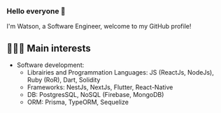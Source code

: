 ### Hello everyone 👋

I'm Watson, a Software Engineer, welcome to my GitHub profile! 

## 👨🏻‍💻 Main interests

- Software development:
  * Librairies and Programmation Languages: JS (ReactJs, NodeJs), Ruby (RoR), Dart, Solidity
  * Frameworks: NestJs, NextJs, Flutter, React-Native
  * DB: PostgresSQL, NoSQL (Firebase, MongoDB)
  * ORM: Prisma, TypeORM, Sequelize
    
<!--
**waymaiker/waymaiker** is a ✨ _special_ ✨ repository because its `README.md` (this file) appears on your GitHub profile.

Here are some ideas to get you started:

- 🔭 I’m currently working on ...
- 🌱 I’m currently learning ...
- 👯 I’m looking to collaborate on ...
- 🤔 I’m looking for help with ...
- 💬 Ask me about ...
- 📫 How to reach me: ...
- 😄 Pronouns: ...
- ⚡ Fun fact: ...
-->
